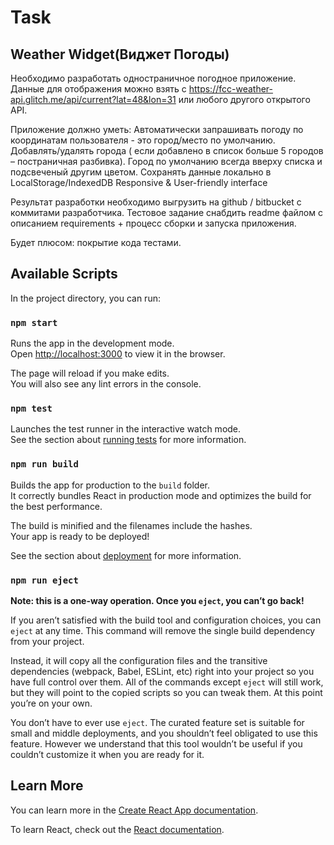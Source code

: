 # Task

## Weather Widget(Виджет Погоды)

Необходимо разработать одностраничное погодное приложение. Данные для отображения можно взять
с https://fcc-weather-api.glitch.me/api/current?lat=48&lon=31 или любого другого открытого API.

Приложение должно уметь:
Автоматически запрашивать погоду по координатам пользователя - это город/место по умолчанию. Добавлять/удалять города (
если добавлено в список больше 5 городов – постраничная разбивка). Город по умолчанию всегда вверху списка и подсвеченый
другим цветом. Сохранять данные локально в LocalStorage/IndexedDB Responsive & User-friendly interface

Результат разработки необходимо выгрузить на github / bitbucket с коммитами разработчика. Тестовое задание снабдить
readme файлом с описанием requirements + процесс сборки и запуска приложения.

Будет плюсом: покрытие кода тестами.

## Available Scripts

In the project directory, you can run:

### `npm start`

Runs the app in the development mode.\
Open [http://localhost:3000](http://localhost:3000) to view it in the browser.

The page will reload if you make edits.\
You will also see any lint errors in the console.

### `npm test`

Launches the test runner in the interactive watch mode.\
See the section about [running tests](https://facebook.github.io/create-react-app/docs/running-tests) for more
information.

### `npm run build`

Builds the app for production to the `build` folder.\
It correctly bundles React in production mode and optimizes the build for the best performance.

The build is minified and the filenames include the hashes.\
Your app is ready to be deployed!

See the section about [deployment](https://facebook.github.io/create-react-app/docs/deployment) for more information.

### `npm run eject`

**Note: this is a one-way operation. Once you `eject`, you can’t go back!**

If you aren’t satisfied with the build tool and configuration choices, you can `eject` at any time. This command will
remove the single build dependency from your project.

Instead, it will copy all the configuration files and the transitive dependencies (webpack, Babel, ESLint, etc) right
into your project so you have full control over them. All of the commands except `eject` will still work, but they will
point to the copied scripts so you can tweak them. At this point you’re on your own.

You don’t have to ever use `eject`. The curated feature set is suitable for small and middle deployments, and you
shouldn’t feel obligated to use this feature. However we understand that this tool wouldn’t be useful if you couldn’t
customize it when you are ready for it.

## Learn More

You can learn more in
the [Create React App documentation](https://facebook.github.io/create-react-app/docs/getting-started).

To learn React, check out the [React documentation](https://reactjs.org/).
